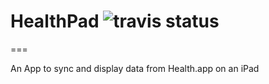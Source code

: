 # HealthPad ![travis status](https://travis-ci.org/finngaida/healthpad.svg?branch=master)
===

An App to sync and display data from Health.app on an iPad
